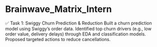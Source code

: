# Brainwave_Matrix_Intern
✅ Task 1: Swiggy Churn Prediction & Reduction
Built a churn prediction model using Swiggy’s order data. Identified top churn drivers (e.g., low order value, delivery delays) through EDA and classification models. Proposed targeted actions to reduce cancellations.
